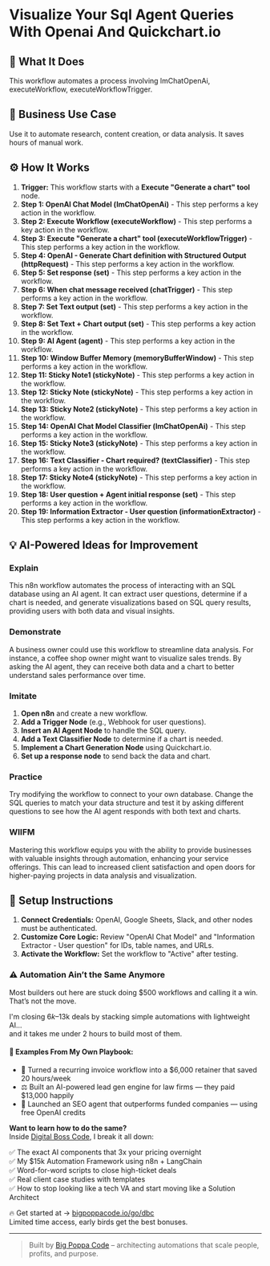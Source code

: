 # Visualize Your Sql Agent Queries With Openai And Quickchart.io

## 🚀 What It Does
This workflow automates a process involving lmChatOpenAi, executeWorkflow, executeWorkflowTrigger.

## 💼 Business Use Case
Use it to automate research, content creation, or data analysis. It saves hours of manual work.

## ⚙️ How It Works
1.  **Trigger:** This workflow starts with a **Execute "Generate a chart" tool** node.
2. **Step 1: OpenAI Chat Model (lmChatOpenAi)** - This step performs a key action in the workflow.
3. **Step 2: Execute Workflow (executeWorkflow)** - This step performs a key action in the workflow.
4. **Step 3: Execute "Generate a chart" tool (executeWorkflowTrigger)** - This step performs a key action in the workflow.
5. **Step 4: OpenAI - Generate Chart definition with Structured Output (httpRequest)** - This step performs a key action in the workflow.
6. **Step 5: Set response (set)** - This step performs a key action in the workflow.
7. **Step 6: When chat message received (chatTrigger)** - This step performs a key action in the workflow.
8. **Step 7: Set Text output (set)** - This step performs a key action in the workflow.
9. **Step 8: Set Text + Chart output (set)** - This step performs a key action in the workflow.
10. **Step 9: AI Agent (agent)** - This step performs a key action in the workflow.
11. **Step 10: Window Buffer Memory (memoryBufferWindow)** - This step performs a key action in the workflow.
12. **Step 11: Sticky Note1 (stickyNote)** - This step performs a key action in the workflow.
13. **Step 12: Sticky Note (stickyNote)** - This step performs a key action in the workflow.
14. **Step 13: Sticky Note2 (stickyNote)** - This step performs a key action in the workflow.
15. **Step 14: OpenAI Chat Model Classifier (lmChatOpenAi)** - This step performs a key action in the workflow.
16. **Step 15: Sticky Note3 (stickyNote)** - This step performs a key action in the workflow.
17. **Step 16: Text Classifier - Chart required? (textClassifier)** - This step performs a key action in the workflow.
18. **Step 17: Sticky Note4 (stickyNote)** - This step performs a key action in the workflow.
19. **Step 18: User question + Agent initial response (set)** - This step performs a key action in the workflow.
20. **Step 19: Information Extractor - User question (informationExtractor)** - This step performs a key action in the workflow.

## 💡 AI-Powered Ideas for Improvement
### Explain
This n8n workflow automates the process of interacting with an SQL database using an AI agent. It can extract user questions, determine if a chart is needed, and generate visualizations based on SQL query results, providing users with both data and visual insights.

### Demonstrate
A business owner could use this workflow to streamline data analysis. For instance, a coffee shop owner might want to visualize sales trends. By asking the AI agent, they can receive both data and a chart to better understand sales performance over time.

### Imitate
1. **Open n8n** and create a new workflow.
2. **Add a Trigger Node** (e.g., Webhook for user questions).
3. **Insert an AI Agent Node** to handle the SQL query.
4. **Add a Text Classifier Node** to determine if a chart is needed.
5. **Implement a Chart Generation Node** using Quickchart.io.
6. **Set up a response node** to send back the data and chart.

### Practice
Try modifying the workflow to connect to your own database. Change the SQL queries to match your data structure and test it by asking different questions to see how the AI agent responds with both text and charts.

### WIIFM
Mastering this workflow equips you with the ability to provide businesses with valuable insights through automation, enhancing your service offerings. This can lead to increased client satisfaction and open doors for higher-paying projects in data analysis and visualization.

## 🔧 Setup Instructions
1. **Connect Credentials:** OpenAI, Google Sheets, Slack, and other nodes must be authenticated.
2. **Customize Core Logic:** Review "OpenAI Chat Model" and "Information Extractor - User question" for IDs, table names, and URLs.
3. **Activate the Workflow:** Set the workflow to "Active" after testing.

### ⚠️ Automation Ain’t the Same Anymore

Most builders out here are stuck doing $500 workflows and calling it a win.  
That’s not the move.  

I'm closing $6k–$13k deals by stacking simple automations with lightweight AI...  
and it takes me under 2 hours to build most of them.

#### 🧠 Examples From My Own Playbook:
- 🔁 Turned a recurring invoice workflow into a $6,000 retainer that saved 20 hours/week  
- ⚖️ Built an AI-powered lead gen engine for law firms — they paid $13,000 happily  
- 🚀 Launched an SEO agent that outperforms funded companies — using free OpenAI credits  

**Want to learn how to do the same?**  
Inside [Digital Boss Code](https://bigpoppacode.io/go/dbc), I break it all down:

✅ The exact AI components that 3x your pricing overnight  
✅ My $15k Automation Framework using n8n + LangChain  
✅ Word-for-word scripts to close high-ticket deals  
✅ Real client case studies with templates  
✅ How to stop looking like a tech VA and start moving like a Solution Architect  

🔥 Get started at → [bigpoppacode.io/go/dbc](https://bigpoppacode.io/go/dbc)  
Limited time access, early birds get the best bonuses.

---
> Built by [Big Poppa Code](https://bigpoppacode.io) – architecting automations that scale people, profits, and purpose.
